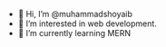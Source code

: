 - 👋 Hi, I’m @muhammadshoyaib
- 👀 I’m interested in web development.
- 🌱 I’m currently learning MERN

<!---
muhammadshoyaib/muhammadshoyaib is a ✨ special ✨ repository because its `README.md` (this file) appears on your GitHub profile.
You can click the Preview link to take a look at your changes.
--->
